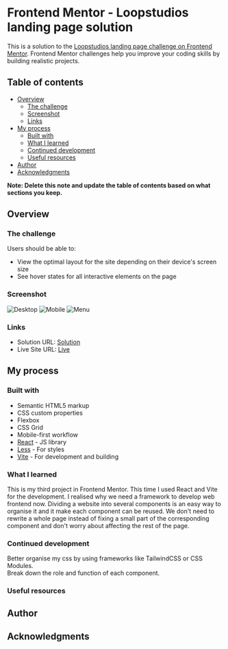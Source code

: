 # Frontend Mentor - Loopstudios landing page solution

This is a solution to the [Loopstudios landing page challenge on Frontend Mentor](https://www.frontendmentor.io/challenges/loopstudios-landing-page-N88J5Onjw). Frontend Mentor challenges help you improve your coding skills by building realistic projects. 

## Table of contents

- [Overview](#overview)
  - [The challenge](#the-challenge)
  - [Screenshot](#screenshot)
  - [Links](#links)
- [My process](#my-process)
  - [Built with](#built-with)
  - [What I learned](#what-i-learned)
  - [Continued development](#continued-development)
  - [Useful resources](#useful-resources)
- [Author](#author)
- [Acknowledgments](#acknowledgments)

**Note: Delete this note and update the table of contents based on what sections you keep.**

## Overview

### The challenge

Users should be able to:

- View the optimal layout for the site depending on their device's screen size
- See hover states for all interactive elements on the page

### Screenshot

![Desktop](./Frontend%20Mentor%20Loopstudios%20landing%20page-desktop.png)
![Mobile](./Frontend%20Mentor%20Loopstudios%20landing%20page-mobile.png)
![Menu](./Frontend%20Mentor%20Loopstudios%20landing%20page-menu.png)


### Links

- Solution URL: [Solution](https://github.com/garyeung/Frontend-Mentor-Challenges/tree/master/loopstudios-landing-page-main)
- Live Site URL: [Live](https://garyeung.github.io/Frontend-Mentor-Challenges/loopstudios-landing-page-main/)

## My process

### Built with

- Semantic HTML5 markup
- CSS custom properties
- Flexbox
- CSS Grid
- Mobile-first workflow
- [React](https://reactjs.org/) - JS library
- [Less](https://lesscss.org/) - For styles
- [Vite](https://vitejs.dev/)  - For development and building 


### What I learned
This is my third project in Frontend Mentor.
This time I used React and Vite for the development.
I realised why we need a framework to develop web frontend now.
Dividing a website into several components is an easy way to organise it and it make each component can be reused. We don't need to rewrite a whole page instead of fixing a small part of the corresponding component and don't worry about affecting the rest of the page.


### Continued development
Better organise my css by using frameworks like TailwindCSS or CSS Modules.  
Break down the role and function of each component.


### Useful resources

## Author


## Acknowledgments
